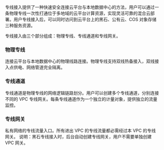 专线接入提供了一种快速安全连接云平台与本地数据中心的方法，用户可以通过一条物理专线一次性打通位于多地域的云平台计算资源，实现灵活可靠的混合云部署。用户专线接入后，可以同时访问到云平台上的黑石、公有云、COS 对象存储三种服务资源。

专线接入由三个部分组成：物理专线、专线通道和专线网关。
 
### 物理专线
连接云平台与本地数据中心的物理线路连接。物理专线支持双线热备接入，双线接入点供电、网络管道完全隔离。
 
### 专线通道
专线通道是物理专线的网络逻辑链路划分。用户可以创建多个专线通道，分别连接不同的 VPC 专线网关。每条专线通道作为一个独立的计量对象，提供独立的流量监控。
 
### 专线网关
私有网络的专线流量入口。所有进出 VPC 的专线流量都必需经过本 VPC 的专线网关。
说明：黑石专线接入时，后台自动创建专线网关，用户不需要单独创建 VPC 网关。
